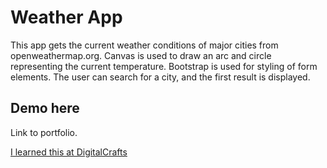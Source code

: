 # Weather App

This app gets the current weather conditions of major cities from openweathermap.org. Canvas is used to draw an arc and circle representing the current temperature. Bootstrap is used for styling of form elements. The user can search for a city, and the first result is displayed.

## Demo here
Link to portfolio.

[I learned this at DigitalCrafts](https://www.digitalcrafts.com)